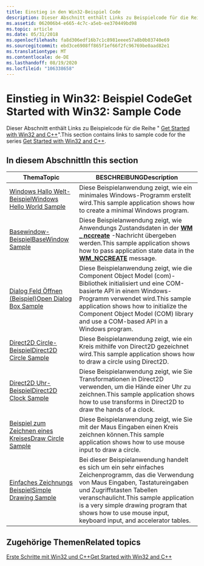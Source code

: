 ```yaml
---
title: Einstieg in den Win32-Beispiel Code
description: Dieser Abschnitt enthält Links zu Beispielcode für die Reihe "Get Started with Win32 and C++".
ms.assetid: 062006b4-e665-4c7c-a5eb-ee370449bd98
ms.topic: article
ms.date: 05/31/2018
ms.openlocfilehash: fa8d306edf16b7c1c8981eeee57a8b0b03740e69
ms.sourcegitcommit: ebd3ce6908ff865f1ef66f2fc96769be0aad82e1
ms.translationtype: MT
ms.contentlocale: de-DE
ms.lasthandoff: 08/19/2020
ms.locfileid: "106338658"
---
```

# <a name="get-started-with-win32-sample-code"></a><span data-ttu-id="0ff3e-103">Einstieg in Win32: Beispiel Code</span><span class="sxs-lookup"><span data-stu-id="0ff3e-103">Get Started with Win32: Sample Code</span></span>

<span data-ttu-id="0ff3e-104">Dieser Abschnitt enthält Links zu Beispielcode für die Reihe " [Get Started with Win32 and C++](learn-to-program-for-windows.md)".</span><span class="sxs-lookup"><span data-stu-id="0ff3e-104">This section contains links to sample code for the series [Get Started with Win32 and C++](learn-to-program-for-windows.md).</span></span>

## <a name="in-this-section"></a><span data-ttu-id="0ff3e-105">In diesem Abschnitt</span><span class="sxs-lookup"><span data-stu-id="0ff3e-105">In this section</span></span>



| <span data-ttu-id="0ff3e-106">Thema</span><span class="sxs-lookup"><span data-stu-id="0ff3e-106">Topic</span></span>                                                                   | <span data-ttu-id="0ff3e-107">BESCHREIBUNG</span><span class="sxs-lookup"><span data-stu-id="0ff3e-107">Description</span></span>                                                                                                                                       |
|-------------------------------------------------------------------------|---------------------------------------------------------------------------------------------------------------------------------------------------|
| [<span data-ttu-id="0ff3e-108">Windows Hallo Welt-Beispiel</span><span class="sxs-lookup"><span data-stu-id="0ff3e-108">Windows Hello World Sample</span></span>](windows-hello-world-sample.md)<br/> | <span data-ttu-id="0ff3e-109">Diese Beispielanwendung zeigt, wie ein minimales Windows-Programm erstellt wird.</span><span class="sxs-lookup"><span data-stu-id="0ff3e-109">This sample application shows how to create a minimal Windows program.</span></span><br/>                                                                 |
| [<span data-ttu-id="0ff3e-110">Basewindow-Beispiel</span><span class="sxs-lookup"><span data-stu-id="0ff3e-110">BaseWindow Sample</span></span>](basewindow-sample.md)<br/>                   | <span data-ttu-id="0ff3e-111">Diese Beispielanwendung zeigt, wie Anwendungs Zustandsdaten in der [**WM \_ nccreate**](/windows/desktop/winmsg/wm-nccreate) -Nachricht übergeben werden.</span><span class="sxs-lookup"><span data-stu-id="0ff3e-111">This sample application shows how to pass application state data in the [**WM\_NCCREATE**](/windows/desktop/winmsg/wm-nccreate) message.</span></span><br/>          |
| [<span data-ttu-id="0ff3e-112">Dialog Feld Öffnen (Beispiel)</span><span class="sxs-lookup"><span data-stu-id="0ff3e-112">Open Dialog Box Sample</span></span>](open-dialog-box-sample.md)<br/>         | <span data-ttu-id="0ff3e-113">Diese Beispielanwendung zeigt, wie die Component Object Model (com)-Bibliothek initialisiert und eine COM-basierte API in einem Windows-Programm verwendet wird.</span><span class="sxs-lookup"><span data-stu-id="0ff3e-113">This sample application shows how to initialize the Component Object Model (COM) library and use a COM-based API in a Windows program.</span></span><br/> |
| [<span data-ttu-id="0ff3e-114">Direct2D Circle-Beispiel</span><span class="sxs-lookup"><span data-stu-id="0ff3e-114">Direct2D Circle Sample</span></span>](direct2d-circle-sample.md)<br/>         | <span data-ttu-id="0ff3e-115">Diese Beispielanwendung zeigt, wie ein Kreis mithilfe von Direct2D gezeichnet wird.</span><span class="sxs-lookup"><span data-stu-id="0ff3e-115">This sample application shows how to draw a circle using Direct2D.</span></span><br/>                                                                     |
| [<span data-ttu-id="0ff3e-116">Direct2D Uhr-Beispiel</span><span class="sxs-lookup"><span data-stu-id="0ff3e-116">Direct2D Clock Sample</span></span>](direct2d-clock-sample.md)<br/>           | <span data-ttu-id="0ff3e-117">Diese Beispielanwendung zeigt, wie Sie Transformationen in Direct2D verwenden, um die Hände einer Uhr zu zeichnen.</span><span class="sxs-lookup"><span data-stu-id="0ff3e-117">This sample application shows how to use transforms in Direct2D to draw the hands of a clock.</span></span><br/>                                          |
| [<span data-ttu-id="0ff3e-118">Beispiel zum Zeichnen eines Kreises</span><span class="sxs-lookup"><span data-stu-id="0ff3e-118">Draw Circle Sample</span></span>](draw-circle-sample.md)<br/>                 | <span data-ttu-id="0ff3e-119">Diese Beispielanwendung zeigt, wie Sie mit der Maus Eingaben einen Kreis zeichnen können.</span><span class="sxs-lookup"><span data-stu-id="0ff3e-119">This sample application shows how to use mouse input to draw a circle.</span></span><br/>                                                                 |
| [<span data-ttu-id="0ff3e-120">Einfaches Zeichnungs Beispiel</span><span class="sxs-lookup"><span data-stu-id="0ff3e-120">Simple Drawing Sample</span></span>](simple-drawing-sample.md)<br/>           | <span data-ttu-id="0ff3e-121">Bei dieser Beispielanwendung handelt es sich um ein sehr einfaches Zeichenprogramm, das die Verwendung von Maus Eingaben, Tastatureingaben und Zugriffstasten Tabellen veranschaulicht.</span><span class="sxs-lookup"><span data-stu-id="0ff3e-121">This sample application is a very simple drawing program that shows how to use mouse input, keyboard input, and accelerator tables.</span></span><br/>    |



 

## <a name="related-topics"></a><span data-ttu-id="0ff3e-122">Zugehörige Themen</span><span class="sxs-lookup"><span data-stu-id="0ff3e-122">Related topics</span></span>

<dl> <dt>

[<span data-ttu-id="0ff3e-123">Erste Schritte mit Win32 und C++</span><span class="sxs-lookup"><span data-stu-id="0ff3e-123">Get Started with Win32 and C++</span></span>](learn-to-program-for-windows.md)
</dt> </dl>

 

